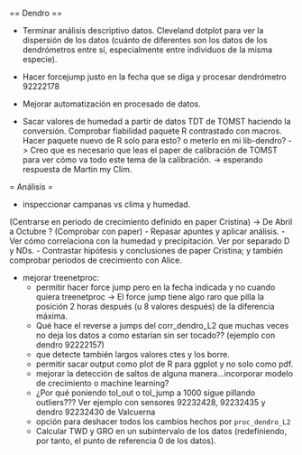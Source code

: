 == Dendro ==

- Terminar análisis descriptivo datos. Cleveland dotplot para ver la dispersión de los datos (cuánto de diferentes son los datos de los dendrómetros entre sí, especialmente entre individuos de la misma especie).

- Hacer forcejump justo en la fecha que se diga y procesar dendrómetro 92222178

- Mejorar automatización en procesado de datos.

- Sacar valores de humedad a partir de datos TDT de TOMST haciendo la conversión. Comprobar fiabilidad paquete R contrastado con macros.  Hacer paquete nuevo de R solo para esto? o meterlo en mi lib-dendro? -> Creo que es necesario que leas el paper de calibración de TOMST para ver cómo va todo este tema de la calibración. -> esperando respuesta de Martin my Clim.

= Análisis =

- inspeccionar campanas vs clima y humedad.

(Centrarse en periodo de crecimiento definido en paper Cristina) -> De Abril a Octubre ? (Comprobar con paper)
	- Repasar apuntes y aplicar análisis.
	- Ver cómo correlaciona con la humedad y precipitación. Ver por separado D y NDs.
	- Contrastar hipótesis y conclusiones de paper Cristina; y también comprobar periodos de crecimiento con Alice.
	
- mejorar treenetproc:
	* permitir hacer force jump pero en la fecha indicada y no cuando quiera treenetproc -> El force jump tiene algo raro que pilla la posición 2 horas después (u 8 valores después) de la diferencia máxima.
	* Qué hace el reverse a jumps del corr_dendro_L2 que muchas veces no deja los datos a como estarían sin ser tocado?? (ejemplo con dendro 92222157)
	* que detecte también largos valores ctes y los borre.
	* permitir sacar output como plot de R para ggplot y no solo como pdf.
	* mejorar la detección de saltos de alguna manera...incorporar modelo de crecimiento o machine learning?
	* ¿Por qué poniendo tol_out o tol_jump a 1000 sigue pillando outliers??? Ver ejemplo con sensores 92232428, 92232435 y dendro 92232430 de Valcuerna
	* opción para deshacer todos los cambios hechos por `proc_dendro_L2`
	* Calcular TWD y GRO en un subintervalo de los datos (redefiniendo, por tanto, el punto de referencia 0 de los datos).
		
	
